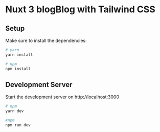 # Nuxt 3 blogBlog with Tailwind CSS

## Setup

Make sure to install the dependencies:

```bash
# yarn
yarn install

# npm
npm install
```

## Development Server

Start the development server on http://localhost:3000

```bash
# npm
yarn dev

#npm
npm run dev
```
